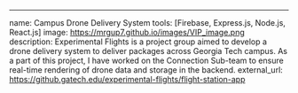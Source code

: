 ---
name: Campus Drone Delivery System
tools: [Firebase, Express.js, Node.js, React.js]
image: https://mrgup7.github.io/images/VIP_image.png
description: Experimental Flights is a project group aimed to develop a drone delivery system to deliver packages across Georgia Tech campus. As a part of this project, I have worked on the Connection Sub-team to ensure real-time rendering of drone data and storage in the backend.
external_url: https://github.gatech.edu/experimental-flights/flight-station-app